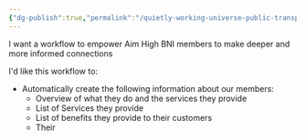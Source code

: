 ```yaml
---
{"dg-publish":true,"permalink":"/quietly-working-universe-public-transparency-project/sop/aim-high-bni-workflow-planning/","noteIcon":""}
---
```



I want a workflow to empower Aim High BNI members to make deeper and more informed connections

I'd like this workflow to:

- Automatically create the following information about our members:
    - Overview of what they do and the services they provide
    - List of Services they provide
    - List of benefits they provide to their customers
    - Their